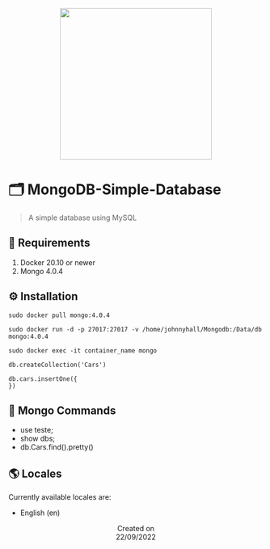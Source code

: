 <p align="center">
  <img src="https://i.imgur.com/X6bur7W.png" height='300'/>
</p>

# 🗂️ MongoDB-Simple-Database 
> A simple database using MySQL

## 📜 Requirements
1. Docker 20.10 or newer
2. Mongo 4.0.4

## ⚙️ Installation
```
sudo docker pull mongo:4.0.4

sudo docker run -d -p 27017:27017 -v /home/johnnyhall/Mongodb:/Data/db mongo:4.0.4

sudo docker exec -it container_name mongo

db.createCollection('Cars')

db.cars.insertOne({
})

```
## 📝 Mongo Commands
- use teste;
- show dbs;
- db.Cars.find().pretty()
  
## 🌎 Locales
Currently available locales are:
- English (en)

<p align="center">
  Created on <br>
  22/09/2022
</p>
